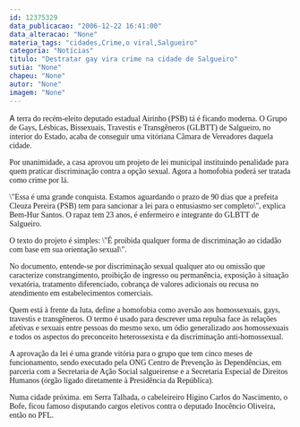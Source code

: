 ```yaml
---
id: 12375329
data_publicacao: "2006-12-22 16:41:00"
data_alteracao: "None"
materia_tags: "cidades,Crime,o viral,Salgueiro"
categoria: "Notícias"
titulo: "Destratar gay vira crime na cidade de Salgueiro"
sutia: "None"
chapeu: "None"
autor: "None"
imagem: "None"
---
```

<p><P>A<FONT face=Verdana> terra do recém-eleito deputado estadual Airinho (PSB) tá é ficando moderna. O Grupo de Gays, Lésbicas, Bissexuais, Travestis e Transgêneros (GLBTT) de Salgueiro, no interior do Estado, acaba de conseguir uma vitóriana Câmara de Vereadores daquela cidade. </FONT></P></p>
<p><P><FONT face=Verdana>Por unanimidade, a casa aprovou um projeto de lei municipal instituindo penalidade para quem praticar discriminação contra a opção sexual. Agora a homofobia poderá ser tratada como crime por lá. </FONT></P></p>
<p><P><FONT face=Verdana>\"Essa é uma grande conquista. Estamos aguardando o prazo de 90 dias que a prefeita Cleuza Pereira (PSB) tem para sancionar a lei para o entusiasmo ser completo\", explica Bem-Hur Santos. O rapaz tem 23 anos, é enfermeiro e integrante do GLBTT de Salgueiro. </FONT></P></p>
<p><P><FONT face=Verdana>O texto do projeto é simples: \"É proibida qualquer forma de discriminação ao cidadão com base em sua orientação sexual\". </FONT></P></p>
<p><P><FONT face=Verdana>No documento, entende-se por discriminação sexual qualquer ato ou omissão que caracterize constrangimento, proibição de ingresso ou permanência, exposição à situação vexatória, tratamento diferenciado, cobrança de valores adicionais ou recusa no atendimento em estabelecimentos comerciais. </FONT></P></p>
<p><P><FONT face=Verdana>Quem está à frente da luta, define a homofobia como aversão aos homossexuais, gays, travestis e transgêneros. O termo é usado para descrever uma repulsa face às relações afetivas e sexuais entre pessoas do mesmo sexo, um ódio generalizado aos homossexuais e todos os aspectos do preconceito heterossexista e da discriminação anti-homossexual. </FONT></P></p>
<p><P><FONT face=Verdana>A aprovação da lei é uma grande vitória para o grupo que tem cinco meses de funcionamento, sendo executado pela ONG Centro de Prevenção às Dependências, em parceria com a Secretaria de Ação Social salgueirense e a Secretaria Especial de Direitos Humanos (órgão ligado diretamente à Presidência da República). </FONT></P></p>
<p><P><FONT face=Verdana>Numa cidade próxima. em Serra Talhada, o cabeleireiro&nbsp;Higino Carlos do Nascimento, o Bofe, ficou famoso disputando cargos eletivos contra o deputado Inocêncio Oliveira, então no PFL.</FONT></P> </p>
